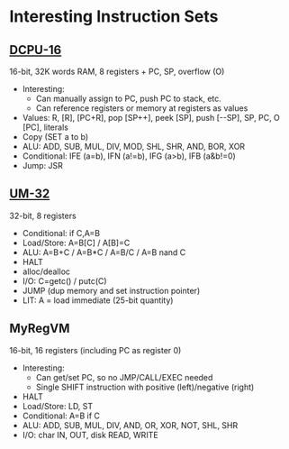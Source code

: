 # Interesting Instruction Sets

## [DCPU-16](https://web.archive.org/web/20120509184912/http://0x10c.com/doc/dcpu-16.txt)

16-bit, 32K words RAM, 8 registers + PC, SP, overflow (O)

* Interesting:
  * Can manually assign to PC, push PC to stack, etc.
  * Can reference registers or memory at registers as values
* Values: R, [R], [PC+R], pop [SP++], peek [SP], push [--SP], SP, PC, O [PC], literals
* Copy (SET a to b)
* ALU: ADD, SUB, MUL, DIV, MOD, SHL, SHR, AND, BOR, XOR
* Conditional: IFE (a=b), IFN (a!=b), IFG (a>b), IFB (a&b!=0)
* Jump: JSR  

## [UM-32](https://esolangs.org/wiki/UM-32)

32-bit, 8 registers

* Conditional: if C,A=B
* Load/Store: A=B[C] / A[B]=C
* ALU: A=B+C / A=B*C / A=B/C / A=B nand C
* HALT
* alloc/dealloc
* I/O: C=getc() / putc(C) 
* JUMP (dup memory and set instruction pointer)
* LIT: A = load immediate (25-bit quantity)

## MyRegVM

16-bit, 16 registers (including PC as register 0)

* Interesting:
  * Can get/set PC, so no JMP/CALL/EXEC needed
  * Single SHIFT instruction with positive (left)/negative (right)
* HALT
* Load/Store: LD, ST
* Conditional: A=B if C
* ALU: ADD, SUB, MUL, DIV, AND, OR, XOR, NOT, SHL, SHR
* I/O: char IN, OUT, disk READ, WRITE
